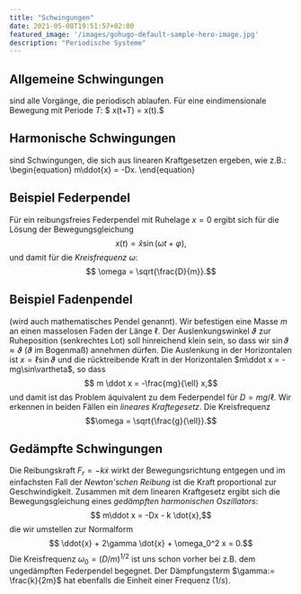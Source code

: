 ```yaml
---
title: "Schwingungen"
date: 2021-05-08T19:51:57+02:00
featured_image: '/images/gohugo-default-sample-hero-image.jpg'
description: "Periodische Systeme"
---
```

## Allgemeine Schwingungen
sind alle Vorgänge, die periodisch ablaufen. Für eine eindimensionale
Bewegung mit Periode $T$:
$ x(t+T) = x(t).$
## Harmonische Schwingungen
sind Schwingungen, die sich aus linearen Kraftgesetzen ergeben, wie z.B.:
\begin{equation} m\ddot{x} = -Dx. \end{equation}
## Beispiel Federpendel
Für ein reibungsfreies Federpendel mit Ruhelage $x=0$ ergibt sich für die Lösung
der Bewegungsgleichung
$$ x(t) = \hat x \sin(\omega t+\varphi),$$
und  damit für die _Kreisfrequenz_ $\omega$:
$$ \omega  = \sqrt{\frac{D}{m}}.$$
## Beispiel Fadenpendel
(wird auch mathematisches Pendel genannt). Wir befestigen eine Masse $m$ an
einen masselosen Faden der Länge $\ell$. Der Auslenkungswinkel $\vartheta$ zur
Ruheposition (senkrechtes Lot) soll hinreichend klein sein, so dass wir 
$\sin \vartheta \approx \vartheta$ ($\vartheta$ im Bogenmaß) annehmen dürfen. 
Die Auslenkung in der Horizontalen ist $x=\ell \sin\vartheta$ und
die rücktreibende Kraft in der Horizontalen $m\ddot x = -mg\sin\vartheta$, so dass
$$ m \ddot x = -\frac{mg}{\ell} x,$$
und damit ist das Problem äquivalent zu dem Federpendel für $D=mg/\ell$. Wir 
erkennen in beiden Fällen ein _lineares Kraftegesetz_. Die Kreisfrequenz 
$$\omega = \sqrt{\frac{g}{\ell}}.$$
## Gedämpfte Schwingungen
Die Reibungskraft $F_r = -k \dot{x}$ wirkt der Bewegungsrichtung entgegen und
im einfachsten Fall der _Newton'schen Reibung_ ist die Kraft proportional zur
Geschwindigkeit. Zusammen mit dem linearen Kraftgesetz ergibt sich die Bewegungsgleichung eines _gedämpften harmonischen Oszillators_:
$$ m\ddot x = -Dx - k \dot{x},$$
die wir umstellen zur Normalform 
$$ \ddot{x} + 2\gamma \dot{x} + \omega_0^2 x = 0.$$ 
Die Kreisfrequenz $\omega_0 = (D/m)^{1/2}$  ist uns schon vorher bei z.B. dem 
ungedämpften Federpendel begegnet. Der Dämpfungsterm $\gamma:= \frac{k}{2m}$
hat ebenfalls die Einheit einer Frequenz ($1/s$).


